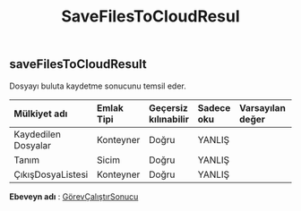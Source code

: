 ﻿---
title: SaveFilesToCloudResul
second_title: Aspose.Cells Cloud Documen
type: docs
url: /tr/specification/model/savefilestocloudresult/
description: "Aspose.Cells Bulut modeli spesifikasyonu: SaveFilesToCloudResult. Açma, oluşturma, düzenleme, bölme, birleştirme, karşılaştırma ve dönüştürme gibi özelliklerle Excel ve diğer elektronik tablo belgelerini zahmetsizce yönetin"
kwords: Excel, Office, Elektronik Tablo, Cloud REST API, SaveFilesToCloudResult
weight: 50
---
## **saveFilesToCloudResult**

 Dosyayı buluta kaydetme sonucunu temsil eder.

| Mülkiyet adı| Emlak Tipi| Geçersiz kılınabilir| Sadece oku| Varsayılan değer| Tanım|
|:- |:- |:- |:- |:- |:- |
| Kaydedilen Dosyalar| Konteyner| Doğru| YANLIŞ|||
| Tanım| Sicim| Doğru| YANLIŞ|||
| ÇıkışDosyaListesi| Konteyner| Doğru| YANLIŞ|||

**Ebeveyn adı** : [GörevÇalıştırSonucu](/specification/model/taskrunresult)

